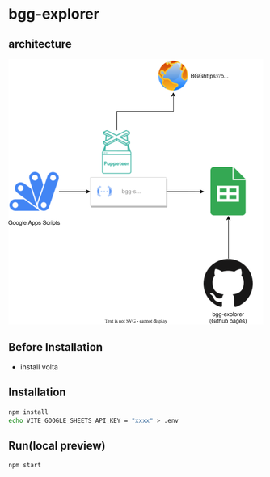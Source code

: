 # bgg-explorer

## architecture
![](./architecture.drawio.svg)

## Before Installation

- install volta

## Installation

```bash
npm install
echo VITE_GOOGLE_SHEETS_API_KEY = "xxxx" > .env
```

## Run(local preview)

```bash
npm start
```
